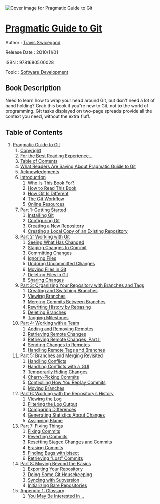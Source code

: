 ![Cover image for Pragmatic Guide to Git](https://imgdetail.ebookreading.net/cover/cover/software_development/EB9781680500028.jpg)

[Pragmatic Guide to Git](https://ebookreading.net/view/book/Pragmatic+Guide+to+Git-EB9781680500028_1.html "Pragmatic Guide to Git")
====================================================================================================================

Author : [Travis Swicegood](https://ebookreading.net/search/author/Travis+Swicegood)

Release Date : 2010/11/01

ISBN : 9781680500028

Topic : [Software Development](https://ebookreading.net/search/category/software-development)

Book Description
-----------------

Need to learn how to wrap your head around Git, but don't need a lot of hand holding? Grab this book if you're new to Git, not to the world of programming. Git tasks displayed on two-page spreads provide all the context you need, without the extra fluff.
              
Table of Contents
-----------------

1. [Pragmatic Guide to Git](https://ebookreading.net/view/book/Pragmatic+Guide+to+Git-EB9781680500028_2.html)
    1. [Copyright](https://ebookreading.net/view/book/Pragmatic+Guide+to+Git-EB9781680500028_3.html)
    1. [For the Best Reading Experience...](https://ebookreading.net/view/book/Pragmatic+Guide+to+Git-EB9781680500028_4.html)
    1. [Table of Contents](https://ebookreading.net/view/book/Pragmatic+Guide+to+Git-EB9781680500028_5.html)
    1. [What Readers Are Saying About Pragmatic Guide to Git](https://ebookreading.net/view/book/Pragmatic+Guide+to+Git-EB9781680500028_6.html)
    1. [Acknowledgments](https://ebookreading.net/view/book/Pragmatic+Guide+to+Git-EB9781680500028_7.html)
    1. [Introduction](https://ebookreading.net/view/book/Pragmatic+Guide+to+Git-EB9781680500028_8.html)
        1. [Who Is This Book For?](https://ebookreading.net/view/book/Pragmatic+Guide+to+Git-EB9781680500028_9.html)
        1. [How to Read This Book](https://ebookreading.net/view/book/Pragmatic+Guide+to+Git-EB9781680500028_10.html)
        1. [How Git Is Different](https://ebookreading.net/view/book/Pragmatic+Guide+to+Git-EB9781680500028_11.html)
        1. [The Git Workflow](https://ebookreading.net/view/book/Pragmatic+Guide+to+Git-EB9781680500028_12.html)
        1. [Online Resources](https://ebookreading.net/view/book/Pragmatic+Guide+to+Git-EB9781680500028_13.html)
    1. [Part 1: Getting Started](https://ebookreading.net/view/book/Pragmatic+Guide+to+Git-EB9781680500028_14.html)
        1. [Installing Git](https://ebookreading.net/view/book/Pragmatic+Guide+to+Git-EB9781680500028_15.html)
        1. [Configuring Git](https://ebookreading.net/view/book/Pragmatic+Guide+to+Git-EB9781680500028_16.html)
        1. [Creating a New Repository](https://ebookreading.net/view/book/Pragmatic+Guide+to+Git-EB9781680500028_17.html)
        1. [Creating a Local Copy of an Existing Repository](https://ebookreading.net/view/book/Pragmatic+Guide+to+Git-EB9781680500028_18.html)
    1. [Part 2: Working with Git](https://ebookreading.net/view/book/Pragmatic+Guide+to+Git-EB9781680500028_19.html)
        1. [Seeing What Has Changed](https://ebookreading.net/view/book/Pragmatic+Guide+to+Git-EB9781680500028_20.html)
        1. [Staging Changes to Commit](https://ebookreading.net/view/book/Pragmatic+Guide+to+Git-EB9781680500028_21.html)
        1. [Committing Changes](https://ebookreading.net/view/book/Pragmatic+Guide+to+Git-EB9781680500028_22.html)
        1. [Ignoring Files](https://ebookreading.net/view/book/Pragmatic+Guide+to+Git-EB9781680500028_23.html)
        1. [Undoing Uncommitted Changes](https://ebookreading.net/view/book/Pragmatic+Guide+to+Git-EB9781680500028_24.html)
        1. [Moving Files in Git](https://ebookreading.net/view/book/Pragmatic+Guide+to+Git-EB9781680500028_25.html)
        1. [Deleting Files in Git](https://ebookreading.net/view/book/Pragmatic+Guide+to+Git-EB9781680500028_26.html)
        1. [Sharing Changes](https://ebookreading.net/view/book/Pragmatic+Guide+to+Git-EB9781680500028_27.html)
    1. [Part 3: Organizing Your Repository with Branches and Tags](https://ebookreading.net/view/book/Pragmatic+Guide+to+Git-EB9781680500028_28.html)
        1. [Creating and Switching Branches](https://ebookreading.net/view/book/Pragmatic+Guide+to+Git-EB9781680500028_29.html)
        1. [Viewing Branches](https://ebookreading.net/view/book/Pragmatic+Guide+to+Git-EB9781680500028_30.html)
        1. [Merging Commits Between Branches](https://ebookreading.net/view/book/Pragmatic+Guide+to+Git-EB9781680500028_31.html)
        1. [Rewriting History by Rebasing](https://ebookreading.net/view/book/Pragmatic+Guide+to+Git-EB9781680500028_32.html)
        1. [Deleting Branches](https://ebookreading.net/view/book/Pragmatic+Guide+to+Git-EB9781680500028_33.html)
        1. [Tagging Milestones](https://ebookreading.net/view/book/Pragmatic+Guide+to+Git-EB9781680500028_34.html)
    1. [Part 4: Working with a Team](https://ebookreading.net/view/book/Pragmatic+Guide+to+Git-EB9781680500028_35.html)
        1. [Adding and Removing Remotes](https://ebookreading.net/view/book/Pragmatic+Guide+to+Git-EB9781680500028_36.html)
        1. [Retrieving Remote Changes](https://ebookreading.net/view/book/Pragmatic+Guide+to+Git-EB9781680500028_37.html)
        1. [Retrieving Remote Changes, Part II](https://ebookreading.net/view/book/Pragmatic+Guide+to+Git-EB9781680500028_38.html)
        1. [Sending Changes to Remotes](https://ebookreading.net/view/book/Pragmatic+Guide+to+Git-EB9781680500028_39.html)
        1. [Handling Remote Tags and Branches](https://ebookreading.net/view/book/Pragmatic+Guide+to+Git-EB9781680500028_40.html)
    1. [Part 5: Branches and Merging Revisited](https://ebookreading.net/view/book/Pragmatic+Guide+to+Git-EB9781680500028_41.html)
        1. [Handling Conflicts](https://ebookreading.net/view/book/Pragmatic+Guide+to+Git-EB9781680500028_42.html)
        1. [Handling Conflicts with a GUI](https://ebookreading.net/view/book/Pragmatic+Guide+to+Git-EB9781680500028_43.html)
        1. [Temporarily Hiding Changes](https://ebookreading.net/view/book/Pragmatic+Guide+to+Git-EB9781680500028_44.html)
        1. [Cherry-Picking Commits](https://ebookreading.net/view/book/Pragmatic+Guide+to+Git-EB9781680500028_45.html)
        1. [Controlling How You Replay Commits](https://ebookreading.net/view/book/Pragmatic+Guide+to+Git-EB9781680500028_46.html)
        1. [Moving Branches](https://ebookreading.net/view/book/Pragmatic+Guide+to+Git-EB9781680500028_47.html)
    1. [Part 6: Working with the Repository’s History](https://ebookreading.net/view/book/Pragmatic+Guide+to+Git-EB9781680500028_48.html)
        1. [Viewing the Log](https://ebookreading.net/view/book/Pragmatic+Guide+to+Git-EB9781680500028_49.html)
        1. [Filtering the Log Output](https://ebookreading.net/view/book/Pragmatic+Guide+to+Git-EB9781680500028_50.html)
        1. [Comparing Differences](https://ebookreading.net/view/book/Pragmatic+Guide+to+Git-EB9781680500028_51.html)
        1. [Generating Statistics About Changes](https://ebookreading.net/view/book/Pragmatic+Guide+to+Git-EB9781680500028_52.html)
        1. [Assigning Blame](https://ebookreading.net/view/book/Pragmatic+Guide+to+Git-EB9781680500028_53.html)
    1. [Part 7: Fixing Things](https://ebookreading.net/view/book/Pragmatic+Guide+to+Git-EB9781680500028_54.html)
        1. [Fixing Commits](https://ebookreading.net/view/book/Pragmatic+Guide+to+Git-EB9781680500028_55.html)
        1. [Reverting Commits](https://ebookreading.net/view/book/Pragmatic+Guide+to+Git-EB9781680500028_56.html)
        1. [Resetting Staged Changes and Commits](https://ebookreading.net/view/book/Pragmatic+Guide+to+Git-EB9781680500028_57.html)
        1. [Erasing Commits](https://ebookreading.net/view/book/Pragmatic+Guide+to+Git-EB9781680500028_58.html)
        1. [Finding Bugs with bisect](https://ebookreading.net/view/book/Pragmatic+Guide+to+Git-EB9781680500028_59.html)
        1. [Retrieving “Lost” Commits](https://ebookreading.net/view/book/Pragmatic+Guide+to+Git-EB9781680500028_60.html)
    1. [Part 8: Moving Beyond the Basics](https://ebookreading.net/view/book/Pragmatic+Guide+to+Git-EB9781680500028_61.html)
        1. [Exporting Your Repository](https://ebookreading.net/view/book/Pragmatic+Guide+to+Git-EB9781680500028_62.html)
        1. [Doing Some Git Housekeeping](https://ebookreading.net/view/book/Pragmatic+Guide+to+Git-EB9781680500028_63.html)
        1. [Syncing with Subversion](https://ebookreading.net/view/book/Pragmatic+Guide+to+Git-EB9781680500028_64.html)
        1. [Initializing Bare Repositories](https://ebookreading.net/view/book/Pragmatic+Guide+to+Git-EB9781680500028_65.html)
    1. [Appendix 1: Glossary](https://ebookreading.net/view/book/Pragmatic+Guide+to+Git-EB9781680500028_66.html)
        1. [You May Be Interested In…](https://ebookreading.net/view/book/Pragmatic+Guide+to+Git-EB9781680500028_67.html)
